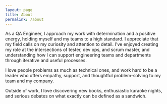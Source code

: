 ```yaml
---
layout: page
title: About
permalink: /about
---
```

<div class='add-pad'>

<p>As a QA Engineer, I approach my work with determination and a positive energy, holding myself and my teams to a high standard. I appreciate that my field calls on my curiosity and attention to detail. I've enjoyed creating my role at the intersections of tester, dev ops, and scrum master, and understanding how I can support engineering teams and departments through iterative and useful processes.</p>

<p>I love people problems as much as technical ones, and work hard to be a leader who offers empathy, support, and thoughtful problem-solving to my team and my company.</p>

<p>Outside of work, I love discovering new books, enthusiastic karaoke nights, and serious debates on what exactly can be defined as a sandwich.</p>


</div>